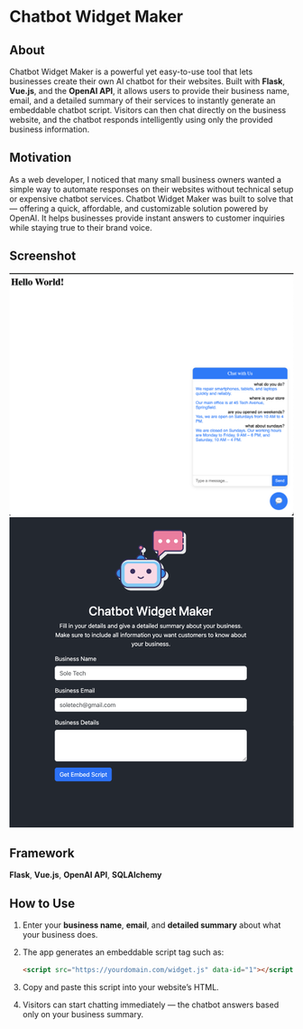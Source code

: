 # Chatbot Widget Maker

## About

Chatbot Widget Maker is a powerful yet easy-to-use tool that lets businesses create their own AI chatbot for their websites. Built with **Flask**, **Vue.js**, and the **OpenAI API**, it allows users to provide their business name, email, and a detailed summary of their services to instantly generate an embeddable chatbot script. Visitors can then chat directly on the business website, and the chatbot responds intelligently using only the provided business information.

## Motivation

As a web developer, I noticed that many small business owners wanted a simple way to automate responses on their websites without technical setup or expensive chatbot services. Chatbot Widget Maker was built to solve that — offering a quick, affordable, and customizable solution powered by OpenAI. It helps businesses provide instant answers to customer inquiries while staying true to their brand voice.

## Screenshot

![Chatbot Widget Maker Screenshot](https://github.com/ola9292/chatbot-widget-maker/blob/b0995e6753972233c3dce8f1fe1851cecf4901da/Screenshot%202025-10-07%20at%207.39.12%20pm.png)
![Chatbot Widget Maker Screenshot](https://github.com/ola9292/chatbot-widget-maker/blob/0332595cd997376401af3b35b314a037e28da20b/Screenshot%202025-10-07%20at%207.44.30%20pm.png)

## Framework

**Flask**, **Vue.js**, **OpenAI API**, **SQLAlchemy**

## How to Use

1. Enter your **business name**, **email**, and **detailed summary** about what your business does.
2. The app generates an embeddable script tag such as:

   ```html
   <script src="https://yourdomain.com/widget.js" data-id="1"></script>
   ```
3. Copy and paste this script into your website’s HTML.
4. Visitors can start chatting immediately — the chatbot answers based only on your business summary.

